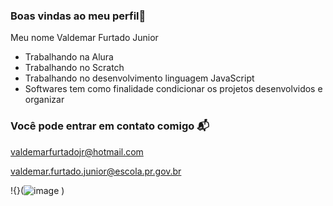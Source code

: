 ### Boas vindas ao meu perfil💙

Meu nome Valdemar Furtado Junior

- Trabalhando na Alura 
- Trabalhando no Scratch
- Trabalhando no desenvolvimento linguagem JavaScript
- Softwares tem como finalidade condicionar os projetos desenvolvidos e organizar

### Você pode entrar em contato comigo 📬

valdemarfurtadojr@hotmail.com

valdemar.furtado.junior@escola.pr.gov.br

!{}(![image](https://github.com/ValdemarFurtado/Valdemar-Furtado/assets/167814708/8cafb1ac-35e4-48f9-b940-ae672df1ba6c)
)


